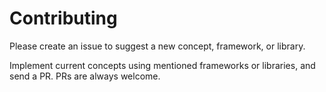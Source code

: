# Contributing

Please create an issue to suggest a new concept, framework, or library.

Implement current concepts using mentioned frameworks or libraries, and send a PR. PRs are always welcome.
